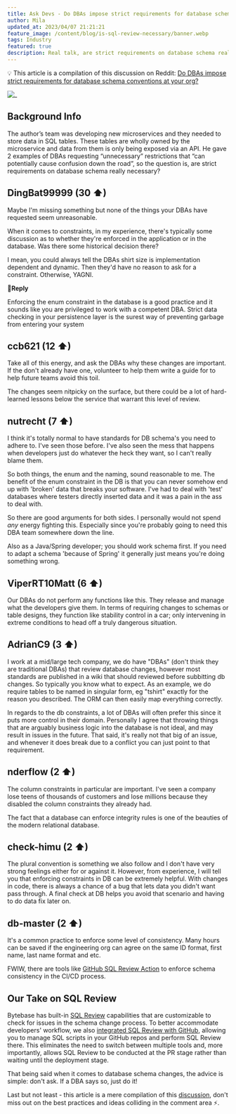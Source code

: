 ```yaml
---
title: Ask Devs - Do DBAs impose strict requirements for database schema conventions at your org?
author: Mila
updated_at: 2023/04/07 21:21:21
feature_image: /content/blog/is-sql-review-necessary/banner.webp
tags: Industry
featured: true
description: Real talk, are strict requirements on database schema really necessary?
---
```


💡 This article is a compilation of this discussion on Reddit: [Do DBAs impose strict requirements for database schema conventions at your org?](https://www.reddit.com/r/ExperiencedDevs/comments/xcswje/do_dbas_impose_strict_requirements_for_database/)

![_](/content/blog/is-sql-review-necessary/reddit.webp)

## Background Info

The author’s team was developing new microservices and they needed to store data in SQL tables. These tables are wholly owned by the microservice and data from them is only being exposed via an API. He gave 2 examples of DBAs requesting “unnecessary” restrictions that “can potentially cause confusion down the road”, so the question is, are strict requirements on database schema really necessary?

## DingBat99999 (30 ⬆)

Maybe I'm missing something but none of the things your DBAs have requested seem unreasonable.

When it comes to constraints, in my experience, there's typically some discussion as to whether they're enforced in the application or in the database. Was there some historical decision there?

I mean, you could always tell the DBAs shirt size is implementation dependent and dynamic. Then they'd have no reason to ask for a constraint. Otherwise, YAGNI.

**💬Reply**

Enforcing the enum constraint in the database is a good practice and it sounds like you are privileged to work with a competent DBA. Strict data checking in your persistence layer is the surest way of preventing garbage from entering your system

## ccb621 (12 ⬆)

Take all of this energy, and ask the DBAs why these changes are important. If the don't already have one, volunteer to help them write a guide for to help future teams avoid this toil.

The changes seem nitpicky on the surface, but there could be a lot of hard-learned lessons below the service that warrant this level of review.

## nutrecht (7 ⬆)

I think it's totally normal to have standards for DB schema's you need to adhere to. I've seen those before. I've also seen the mess that happens when developers just do whatever the heck they want, so I can't really blame them.

So both things, the enum and the naming, sound reasonable to me. The benefit of the enum constraint in the DB is that you can never somehow end up with 'broken' data that breaks your software. I've had to deal with 'test' databases where testers directly inserted data and it was a pain in the ass to deal with.

So there are good arguments for both sides. I personally would not spend _any_ energy fighting this. Especially since you're probably going to need this DBA team somewhere down the line.

Also as a Java/Spring developer; you should work schema first. If you need to adapt a schema 'because of Spring' it generally just means you're doing something wrong.

## ViperRT10Matt (6 ⬆)

Our DBAs do not perform any functions like this. They release and manage what the developers give them. In terms of requiring changes to schemas or table designs, they function like stability control in a car; only intervening in extreme conditions to head off a truly dangerous situation.

## AdrianC9 (3 ⬆)

I work at a mid/large tech company, we do have "DBAs" (don't think they are traditional DBAs) that review database changes, however most standards are published in a wiki that should reviewed before subbitting db changes. So typically you know what to expect. As an example, we do require tables to be named in singular form, eg "tshirt" exactly for the reason you described. The ORM can then easily map everything correctly.

In regards to the db constraints, a lot of DBAs will often prefer this since it puts more control in their domain. Personally I agree that throwing things that are arguably business logic into the database is not ideal, and may result in issues in the future. That said, it's really not that big of an issue, and whenever it does break due to a conflict you can just point to that requirement.

## nderflow (2 ⬆)

The column constraints in particular are important. I've seen a company lose teens of thousands of customers and lose millions because they disabled the column constraints they already had.

The fact that a database can enforce integrity rules is one of the beauties of the modern relational database.

## check-himu (2 ⬆)

The plural convention is something we also follow and I don't have very strong feelings either for or against it. However, from experience, I will tell you that enforcing constraints in DB can be extremely helpful. With changes in code, there is always a chance of a bug that lets data you didn't want pass through. A final check at DB helps you avoid that scenario and having to do data fix later on.

## db-master (2 ⬆)

It's a common practice to enforce some level of consistency. Many hours can be saved if the engineering org can agree on the same ID format, first name, last name format and etc.

FWIW, there are tools like [GitHub SQL Review Action](https://github.com/marketplace/actions/sql-review) to enforce schema consistency in the CI/CD process.

## Our Take on SQL Review

Bytebase has built-in [SQL Review](https://docs.bytebase.com/sql-review/review-policy) capabilities that are customizable to check for issues in the schema change process. To better accommodate developers' workflow, we also [integrated SQL Review with GitHub](/blog/integrate-sql-review-into-github), allowing you to manage SQL scripts in your GitHub repos and perform SQL Review there. This eliminates the need to switch between multiple tools and, more importantly, allows SQL Review to be conducted at the PR stage rather than waiting until the deployment stage.

That being said when it comes to database schema changes, the advice is simple: don't ask. If a DBA says so, just do it!

Last but not least - this article is a mere compilation of this [discussion](https://www.reddit.com/r/ExperiencedDevs/comments/xcswje/do_dbas_impose_strict_requirements_for_database/), don't miss out on the best practices and ideas colliding in the comment area ⚡️.

